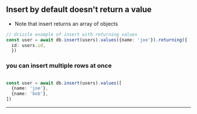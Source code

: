 ## Insert by default doesn't return a value
- Note that insert returns an array of objects
```ts
// drizzle example of insert with returning values
const user = await db.insert(users).values({name: 'joe'}).returning({
  id: users.id,
  })

```
### you can insert multiple rows at once
```ts

const user = await db.insert(users).values([
  {name: 'joe'},
  {name: 'bob'},
])
```
---

